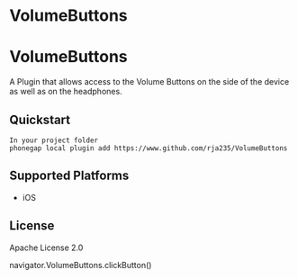 <!--
#
# Licensed to the Apache Software Foundation (ASF) under one
# or more contributor license agreements.  See the NOTICE file
# distributed with this work for additional information
# regarding copyright ownership.  The ASF licenses this file
# to you under the Apache License, Version 2.0 (the
# "License"); you may not use this file except in compliance
# with the License.  You may obtain a copy of the License at
#
# http://www.apache.org/licenses/LICENSE-2.0
#
# Unless required by applicable law or agreed to in writing,
# software distributed under the License is distributed on an
# "AS IS" BASIS, WITHOUT WARRANTIES OR CONDITIONS OF ANY
#  KIND, either express or implied.  See the License for the
# specific language governing permissions and limitations
# under the License.
#
-->
VolumeButtons
=============


# VolumeButtons

A Plugin that allows access to the Volume Buttons on the side of the device as well as on the headphones.




## Quickstart

    In your project folder
    phonegap local plugin add https://www.github.com/rja235/VolumeButtons


## Supported Platforms

* iOS



## License

Apache License 2.0






navigator.VolumeButtons.clickButton()
